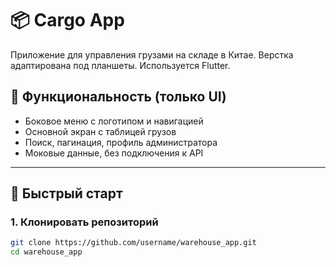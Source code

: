 # 📦 Cargo App

Приложение для управления грузами на складе в Китае. Верстка адаптирована под планшеты. Используется Flutter.

## 🧰 Функциональность (только UI)
- Боковое меню с логотипом и навигацией
- Основной экран с таблицей грузов
- Поиск, пагинация, профиль администратора
- Моковые данные, без подключения к API

---

## 🚀 Быстрый старт

### 1. Клонировать репозиторий

```bash
git clone https://github.com/username/warehouse_app.git
cd warehouse_app

